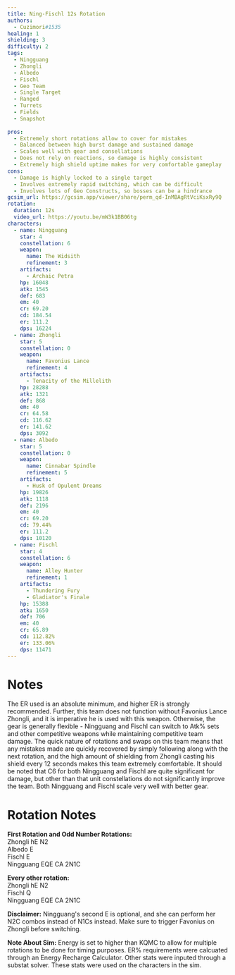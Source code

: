 ```yaml
---
title: Ning-Fischl 12s Rotation
authors:
  - Cuzimori#1535
healing: 1
shielding: 3
difficulty: 2
tags:
  - Ningguang
  - Zhongli
  - Albedo
  - Fischl
  - Geo Team
  - Single Target
  - Ranged
  - Turrets
  - Fields
  - Snapshot
  
pros:
  - Extremely short rotations allow to cover for mistakes
  - Balanced between high burst damage and sustained damage
  - Scales well with gear and consellations
  - Does not rely on reactions, so damage is highly consistent
  - Extremely high shield uptime makes for very comfortable gameplay
cons:
  - Damage is highly locked to a single target
  - Involves extremely rapid switching, which can be difficult
  - Involves lots of Geo Constructs, so bosses can be a hindrance
gcsim_url: https://gcsim.app/viewer/share/perm_qd-InMBAgRtVciKsxRy9Q
rotation:
  duration: 12s
  video_url: https://youtu.be/mW3k1BB06tg
characters:
  - name: Ningguang
    star: 4
    constellation: 6
    weapon:
      name: The Widsith
      refinement: 3
    artifacts:
      - Archaic Petra
    hp: 16048
    atk: 1545
    def: 683
    em: 40
    cr: 69.20
    cd: 184.54
    er: 111.2
    dps: 16224
  - name: Zhongli
    star: 5
    constellation: 0
    weapon:
      name: Favonius Lance
      refinement: 4
    artifacts:
      - Tenacity of the Millelith
    hp: 28288
    atk: 1321
    def: 868
    em: 40
    cr: 64.58
    cd: 116.62
    er: 141.62
    dps: 3092
  - name: Albedo
    star: 5
    constellation: 0
    weapon:
      name: Cinnabar Spindle
      refinement: 5
    artifacts:
      - Husk of Opulent Dreams
    hp: 19826
    atk: 1118
    def: 2196
    em: 40
    cr: 69.20
    cd: 79.44%
    er: 111.2
    dps: 10120
  - name: Fischl
    star: 4
    constellation: 6
    weapon:
      name: Alley Hunter
      refinement: 1
    artifacts:
      - Thundering Fury
      - Gladiator's Finale
    hp: 15388
    atk: 1650
    def: 706
    em: 40
    cr: 65.89
    cd: 112.82%
    er: 133.06%
    dps: 11471
---
```


# **Notes**

The ER used is an absolute minimum, and higher ER is strongly recommended. Further, this team does not function without Favonius Lance Zhongli, and it is imperative he is used with this weapon. Otherwise, the gear is generally flexible - Ningguang and Fischl can switch to Atk% sets and other competitive weapons while maintaining competitive team damage. The quick nature of rotations and swaps on this team means that any mistakes made are quickly recovered by simply following along with the next rotation, and the high amount of shielding from Zhongli casting his shield every 12 seconds makes this team extremely comfortable. It should be noted that C6 for both Ningguang and Fischl are quite significant for damage, but other than that unit constellations do not significantly improve the team. Both Ningguang and Fischl scale very well with better gear. 

# **Rotation Notes**

**First Rotation and Odd Number Rotations:**  
Zhongli hE N2  
Albedo E  
Fischl E  
Ningguang EQE CA 2N1C

**Every other rotation:**  
Zhongli hE N2  
Fischl Q  
Ningguang EQE CA 2N1C  

**Disclaimer:** Ningguang's second E is optional, and she can perform her N2C combos instead of N1Cs instead. Make sure to trigger Favonius on Zhongli before switching.

**Note About Sim:** Energy is set to higher than KQMC to allow for multiple rotations to be done for timing purposes. ER% requirements were calcuated through an Energy Recharge Calculator. Other stats were inputed through a substat solver. These stats were used on the characters in the sim.
